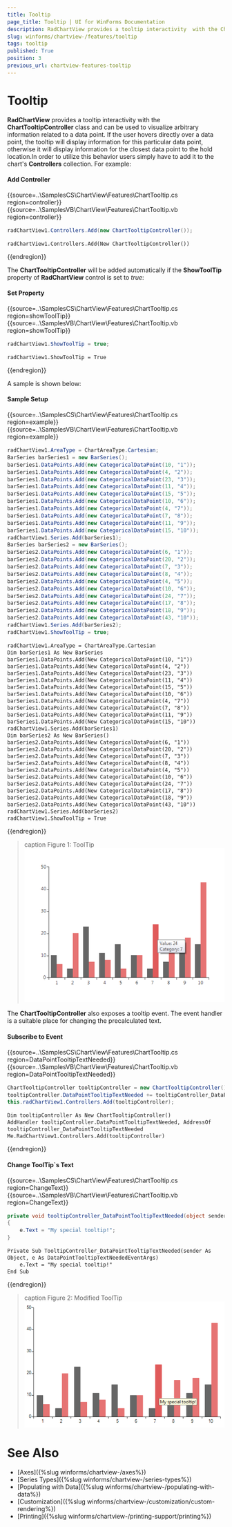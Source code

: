 ```yaml
---
title: Tooltip
page_title: Tooltip | UI for WinForms Documentation
description: RadChartView provides a tooltip interactivity  with the ChartTooltipController class and can be used to visualize arbitrary information related to a data point.
slug: winforms/chartview-/features/tooltip
tags: tooltip
published: True
position: 3
previous_url: chartview-features-tooltip
---
```


# Tooltip

__RadChartView__ provides a tooltip interactivity  with the __ChartTooltipController__ class and can be used to visualize arbitrary information related to a data point. If the user hovers directly over a data point, the tooltip will display information for this particular data point, otherwise it will display information for the closest data point to the hold location.In order to utilize this behavior users simply have to add it to the chart's __Controllers__ collection. For example: 

#### Add Controller

{{source=..\SamplesCS\ChartView\Features\ChartTooltip.cs region=controller}} 
{{source=..\SamplesVB\ChartView\Features\ChartTooltip.vb region=controller}} 

````C#
radChartView1.Controllers.Add(new ChartTooltipController());

````
````VB.NET
radChartView1.Controllers.Add(New ChartTooltipController())

````

{{endregion}}

The __ChartTooltipController__ will be added automatically if the __ShowToolTip__ property of __RadChartView__ control is set to *true*: 

#### Set Property

{{source=..\SamplesCS\ChartView\Features\ChartTooltip.cs region=showToolTip}} 
{{source=..\SamplesVB\ChartView\Features\ChartTooltip.vb region=showToolTip}} 

````C#
radChartView1.ShowToolTip = true;

````
````VB.NET
radChartView1.ShowToolTip = True

````

{{endregion}}

A sample is shown below: 

#### Sample Setup

{{source=..\SamplesCS\ChartView\Features\ChartTooltip.cs region=example}} 
{{source=..\SamplesVB\ChartView\Features\ChartTooltip.vb region=example}} 

````C#
radChartView1.AreaType = ChartAreaType.Cartesian;
BarSeries barSeries1 = new BarSeries();
barSeries1.DataPoints.Add(new CategoricalDataPoint(10, "1"));
barSeries1.DataPoints.Add(new CategoricalDataPoint(4, "2"));
barSeries1.DataPoints.Add(new CategoricalDataPoint(23, "3"));
barSeries1.DataPoints.Add(new CategoricalDataPoint(11, "4"));
barSeries1.DataPoints.Add(new CategoricalDataPoint(15, "5"));
barSeries1.DataPoints.Add(new CategoricalDataPoint(10, "6"));
barSeries1.DataPoints.Add(new CategoricalDataPoint(4, "7"));
barSeries1.DataPoints.Add(new CategoricalDataPoint(7, "8"));
barSeries1.DataPoints.Add(new CategoricalDataPoint(11, "9"));
barSeries1.DataPoints.Add(new CategoricalDataPoint(15, "10"));
radChartView1.Series.Add(barSeries1);
BarSeries barSeries2 = new BarSeries();
barSeries2.DataPoints.Add(new CategoricalDataPoint(6, "1"));
barSeries2.DataPoints.Add(new CategoricalDataPoint(20, "2"));
barSeries2.DataPoints.Add(new CategoricalDataPoint(7, "3"));
barSeries2.DataPoints.Add(new CategoricalDataPoint(8, "4"));
barSeries2.DataPoints.Add(new CategoricalDataPoint(4, "5"));
barSeries2.DataPoints.Add(new CategoricalDataPoint(10, "6"));
barSeries2.DataPoints.Add(new CategoricalDataPoint(24, "7"));
barSeries2.DataPoints.Add(new CategoricalDataPoint(17, "8"));
barSeries2.DataPoints.Add(new CategoricalDataPoint(18, "9"));
barSeries2.DataPoints.Add(new CategoricalDataPoint(43, "10"));
radChartView1.Series.Add(barSeries2);
radChartView1.ShowToolTip = true;

````
````VB.NET
radChartView1.AreaType = ChartAreaType.Cartesian
Dim barSeries1 As New BarSeries
barSeries1.DataPoints.Add(New CategoricalDataPoint(10, "1"))
barSeries1.DataPoints.Add(New CategoricalDataPoint(4, "2"))
barSeries1.DataPoints.Add(New CategoricalDataPoint(23, "3"))
barSeries1.DataPoints.Add(New CategoricalDataPoint(11, "4"))
barSeries1.DataPoints.Add(New CategoricalDataPoint(15, "5"))
barSeries1.DataPoints.Add(New CategoricalDataPoint(10, "6"))
barSeries1.DataPoints.Add(New CategoricalDataPoint(4, "7"))
barSeries1.DataPoints.Add(New CategoricalDataPoint(7, "8"))
barSeries1.DataPoints.Add(New CategoricalDataPoint(11, "9"))
barSeries1.DataPoints.Add(New CategoricalDataPoint(15, "10"))
radChartView1.Series.Add(barSeries1)
Dim barSeries2 As New BarSeries()
barSeries2.DataPoints.Add(New CategoricalDataPoint(6, "1"))
barSeries2.DataPoints.Add(New CategoricalDataPoint(20, "2"))
barSeries2.DataPoints.Add(New CategoricalDataPoint(7, "3"))
barSeries2.DataPoints.Add(New CategoricalDataPoint(8, "4"))
barSeries2.DataPoints.Add(New CategoricalDataPoint(4, "5"))
barSeries2.DataPoints.Add(New CategoricalDataPoint(10, "6"))
barSeries2.DataPoints.Add(New CategoricalDataPoint(24, "7"))
barSeries2.DataPoints.Add(New CategoricalDataPoint(17, "8"))
barSeries2.DataPoints.Add(New CategoricalDataPoint(18, "9"))
barSeries2.DataPoints.Add(New CategoricalDataPoint(43, "10"))
radChartView1.Series.Add(barSeries2)
radChartView1.ShowToolTip = True

````

{{endregion}} 

>caption Figure 1: ToolTip
![chartview-features-tooltips 001](images/chartview-features-tooltips001.png)

The __ChartTooltipController__ also exposes a tooltip event. The event handler is a suitable place for changing the precalculated text.

#### Subscribe to Event

{{source=..\SamplesCS\ChartView\Features\ChartTooltip.cs region=DataPointTooltipTextNeeded}} 
{{source=..\SamplesVB\ChartView\Features\ChartTooltip.vb region=DataPointTooltipTextNeeded}}
````C#
ChartTooltipController tooltipController = new ChartTooltipController();
tooltipController.DataPointTooltipTextNeeded += tooltipController_DataPointTooltipTextNeeded;
this.radChartView1.Controllers.Add(tooltipController);

````
````VB.NET
Dim tooltipController As New ChartTooltipController()
AddHandler tooltipController.DataPointTooltipTextNeeded, AddressOf tooltipController_DataPointTooltipTextNeeded
Me.RadChartView1.Controllers.Add(tooltipController)

```` 



{{endregion}}

#### Change ToolTip`s Text

{{source=..\SamplesCS\ChartView\Features\ChartTooltip.cs region=ChangeText}} 
{{source=..\SamplesVB\ChartView\Features\ChartTooltip.vb region=ChangeText}}
````C#
private void tooltipController_DataPointTooltipTextNeeded(object sender, DataPointTooltipTextNeededEventArgs e)
{
    e.Text = "My special tooltip!";
}

````
````VB.NET
Private Sub TooltipController_DataPointTooltipTextNeeded(sender As Object, e As DataPointTooltipTextNeededEventArgs)
    e.Text = "My special tooltip!"
End Sub

```` 



{{endregion}}

>caption Figure 2: Modified ToolTip
![chartview-features-tooltips 002](images/chartview-features-tooltips002.png)

# See Also

* [Axes]({%slug winforms/chartview-/axes%})
* [Series Types]({%slug winforms/chartview-/series-types%})
* [Populating with Data]({%slug winforms/chartview-/populating-with-data%})
* [Customization]({%slug winforms/chartview-/customization/custom-rendering%})
* [Printing]({%slug winforms/chartview-/printing-support/printing%})
